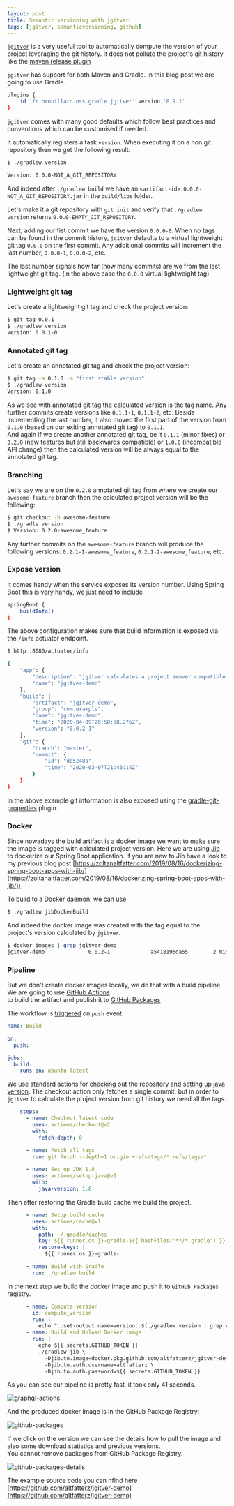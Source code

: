 ```yaml
---
layout: post
title: Semantic versioning with jgitver
tags: [jgitver, semanticversioning, github]
---
```


[`jgitver`](https://jgitver.github.io/) is a very useful tool to automatically compute the version of your project leveraging the git history.
It does not pollute the project's git history like the [maven release plugin](http://maven.apache.org/maven-release/maven-release-plugin/) 
 
`jgitver` has support for both Maven and Gradle. In this blog post we are going to use Gradle. 

```bash
plugins {
    id 'fr.brouillard.oss.gradle.jgitver' version '0.9.1'
}
```

`jgitver` comes with many good defaults which follow best practices and conventions which can be customised if needed.

It automatically registers a task `version`. When executing it on a non git repository then we get the following result:

```bash
$ ./gradlew version

Version: 0.0.0-NOT_A_GIT_REPOSITORY
```

And indeed after `./gradlew build` we have an `<artifact-id>.0.0.0-NOT_A_GIT_REPOSITORY.jar` in the `build/libs` folder. 

Let's make it a git repository with `git init` and verify that `./gradlew version` returns `0.0.0-EMPTY_GIT_REPOSITORY`.

Next, adding our fist commit we have the version `0.0.0-0`. When no tags can be found in the commit history, `jgitver` defaults to a virtual lightweight git tag `0.0.0` on the first commit. Any additional commits will increment the last number, `0.0.0-1`, `0.0.0-2`, etc.

The last number signals how far (how many commits) are we from the last lightweight git tag. (in the above case the `0.0.0` virtual lightweight tag)

### Lightweight git tag

Let's create a lightweight git tag and check the project version:

```bash
$ git tag 0.0.1 
$ ./gradlew version
Version: 0.0.1-0
```

### Annotated git tag

Let's create an annotated git tag and check the project version:

```bash
$ git tag -a 0.1.0 -m "first stable version"
$ ./gradlew version
Version: 0.1.0
```

As we see with annotated git tag the calculated version is the tag name. Any further commits create versions like `0.1.1-1`, `0.1.1-2`, etc. Beside incrementing the last number, it also moved the first part of the version from `0.1.0` (based on our exiting annotated git tag) to `0.1.1`.  
And again if we create another annotated git tag, be it `0.1.1` (minor fixes) or `0.2.0` (new features but still backwards compatible) or `1.0.0` (incompatible API change) then the calculated version will be always equal to the annotated git tag.

### Branching

Let's say we are on the `0.2.0` annotated git tag from where we create our `awesome-feature` branch then the calculated project version will be the following:

```bash
$ git checkout -b awesome-feature
$ ./gradle version
$ Version: 0.2.0-awesome_feature
```  

Any further commits on the `awesome-feature` branch will produce the following versions: `0.2.1-1-awesome_feature`, `0.2.1-2-awesome_feature`, etc.

### Expose version

It comes handy when the service exposes its version number. Using Spring Boot this is very handy, we just need to include

```bash
springBoot {
    buildInfo()
}
```

The above configuration makes sure that build information is exposed via the `/info` actuator endpoint.

```bash
$ http :8080/actuator/info

{
    "app": {
        "description": "jgitver calculates a project semver compatible version from a git repository",
        "name": "jgitver-demo"
    },
    "build": {
        "artifact": "jgitver-demo",
        "group": "com.example",
        "name": "jgitver-demo",
        "time": "2020-04-09T20:50:58.276Z",
        "version": "0.0.2-1"
    },
    "git": {
        "branch": "master",
        "commit": {
            "id": "de5248a",
            "time": "2020-03-07T21:46:14Z"
        }
    }
}
``` 

In the above example git information is also exposed using the [gradle-git-properties](https://plugins.gradle.org/plugin/com.gorylenko.gradle-git-properties) plugin.

### Docker

Since nowadays the build artifact is a docker image we want to make sure the image is tagged with calculated project version.
Here we are using [Jib](https://github.com/GoogleContainerTools/jib) to dockerize our Spring Boot application. If you are new to Jib have a look to my previous blog post [https://zoltanaltfatter.com/2019/08/16/dockerizing-spring-boot-apps-with-jib/](https://zoltanaltfatter.com/2019/08/16/dockerizing-spring-boot-apps-with-jib/))

To build to a Docker daemon, we can use 

```bash
$ ./gradlew jibDockerBuild 
```    

And indeed the docker image was created with the tag equal to the project's version calculated by `jgitver`.

```bash
$ docker images | grep jgitver-demo
jgitver-demo              0.0.2-1             a5418196da55        2 minutes ago       143MB
```

### Pipeline

But we don't create docker images locally, we do that with a build pipeline. We are going to use [GitHub Actions](https://github.com/features/actions)  
to build the artifact and publish it to [GitHub Packages](https://github.com/features/packages)

The workflow is [triggered](https://help.github.com/en/actions/reference/events-that-trigger-workflows) on `push` event.

```yaml
name: Build

on:
  push:

jobs:
  build:
    runs-on: ubuntu-latest
```
 
We use standard actions for [checking out](https://github.com/actions/checkout) the repository and [setting up java version](https://github.com/actions/setup-java).
The checkout action only fetches a single commit, but in order to `jgitver` to calculate the project version from git history we need all the tags.

```yaml
    steps:
      - name: Checkout latest code
        uses: actions/checkout@v2
        with:
          fetch-depth: 0

      - name: Fetch all tags
        run: git fetch --depth=1 origin +refs/tags/*:refs/tags/*

      - name: Set up JDK 1.8
        uses: actions/setup-java@v1
        with:
          java-version: 1.8

```

Then after restoring the Gradle build cache we build the project.

```yaml
      - name: Setup build cache
        uses: actions/cache@v1
        with:
          path: ~/.gradle/caches
          key: ${{ runner.os }}-gradle-${{ hashFiles('**/*.gradle') }}
          restore-keys: |
            ${{ runner.os }}-gradle-

      - name: Build with Gradle
        run: ./gradlew build
```

In the next step we build the docker image and push it to `GitHub Packages` registry.

```yaml
      - name: Compute version
        id: compute_version
        run: |
          echo "::set-output name=version::$(./gradlew version | grep Version | awk '{ print $2 }')"
      - name: Build and Upload Docker image
        run: |
          echo ${{ secrets.GITHUB_TOKEN }}
          ./gradlew jib \
            -Djib.to.image=docker.pkg.github.com/altfatterz/jgitver-demo/jgitver-demo:${{ steps.compute_version.outputs.version }} \
            -Djib.to.auth.username=altfatterz \
            -Djib.to.auth.password=${{ secrets.GITHUB_TOKEN }}
``` 

As you can see our pipeline is pretty fast, it took only 41 seconds.

![graphql-actions](/images/2020-04-10/github-actions.png)

And the produced docker image is in the GitHub Package Registry:

![github-packages](/images/2020-04-10/github-packages.png)

If we click on the version we can see the details how to pull the image and also some download statistics and previous versions.  
You cannot remove packages from GitHub Package Registry.

![github-packages-details](/images/2020-04-10/github-packages-details.png)

The example source code you can nfind here [https://github.com/altfatterz/jgitver-demo](https://github.com/altfatterz/jgitver-demo)   